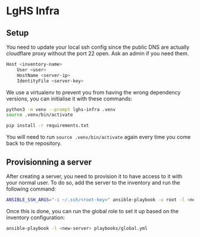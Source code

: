 # LgHS Infra

## Setup

You need to update your local ssh config since the public DNS are actually cloudflare proxy without the port 22 open. Ask an admin if you need them.

```sh
Host <inventory-name>
    User <user>
    HostName <server-ip>
    IdentityFile <server-key>
```

We use a virtualenv to prevent you from having the wrong dependency versions, you can initialise it with these commands:
```bash
python3 -m venv --prompt lghs-infra .venv
source .venv/bin/activate

pip install -r requirements.txt
```

You will need to run `source .venv/bin/activate` again every time you come back to the repository.


## Provisionning a server

After creating a server, you need to provision it to have access to it with your normal user. To do so, add the server to the inventory and run the following command:

```bash
ANSIBLE_SSH_ARGS="-i ~/.ssh/<root-key>" ansible-playbook -u root -l <new-server> playbooks/provision.yml
```

Once this is done, you can run the global role to set it up based on the inventory configuration:

```bash
ansible-playbook -l <new-server> playbooks/global.yml
```
